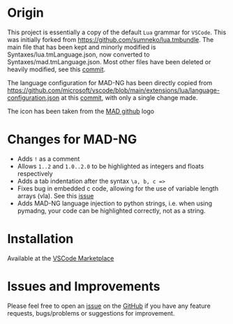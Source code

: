 # Origin

This project is essentially a copy of the default `Lua` grammar for `VSCode`. This was initially forked from https://github.com/sumneko/lua.tmbundle. The main file that has been kept and minorly modified is Syntaxes/lua.tmLanguage.json, now converted to Syntaxes/mad.tmLanguage.json. Most other files have been deleted or heavily modified, see this [commit](https://github.com/jgray-19/madng-language/commit/dfd270e83154f82ebb9ad50719c6499d73db9473).  

The language configuration for MAD-NG has been directly copied from https://github.com/microsoft/vscode/blob/main/extensions/lua/language-configuration.json at this [commit](https://github.com/microsoft/vscode/commit/e9bb8b306c94be2d66ec64f2da186e58399a08fd), with only a single change made.

The icon has been taken from the [MAD github](https://github.com/MethodicalAcceleratorDesign) logo

# Changes for MAD-NG

- Adds `!` as a comment
- Allows `1..2` and `1.0..2.0` to be highlighted as integers and floats respectively
- Adds a tab indentation after the syntax `\a, b, c =>`
- Fixes bug in embedded c code, allowing for the use of variable length arrays (vla). See this [issue](https://github.com/microsoft/vscode/issues/176126)
- Adds MAD-NG language injection to python strings, i.e. when using pymadng, your code can be highlighted correctly, not as a string.

# Installation

Available at the [VSCode Marketplace](https://marketplace.visualstudio.com/items?itemName=jgray-19.mad-tmlanguage)

# Issues and Improvements

Please feel free to open an [issue](https://github.com/jgray-19/madng-language/issues) on the [GitHub](https://github.com/jgray-19/madng-language) if you have any feature requests, bugs/problems or suggestions for improvement.
